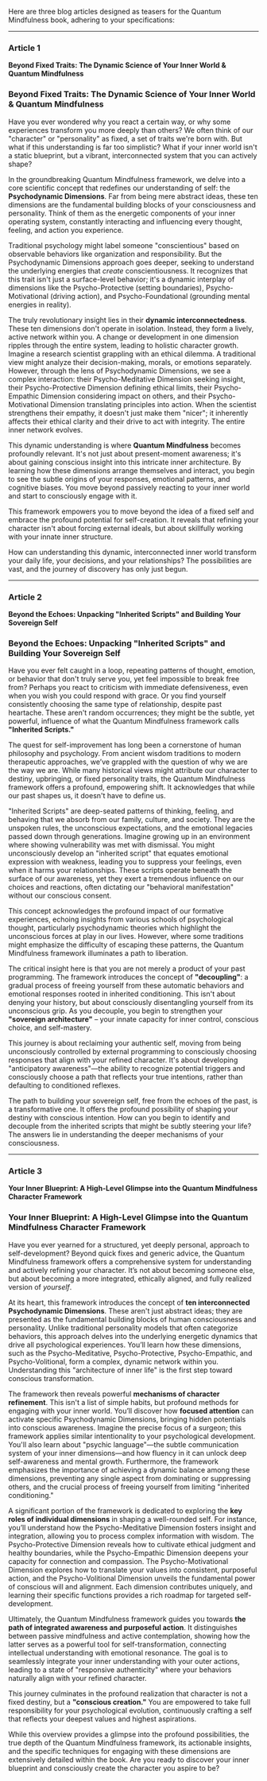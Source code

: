 Here are three blog articles designed as teasers for the Quantum Mindfulness book, adhering to your specifications:

---

### Article 1

 **Beyond Fixed Traits: The Dynamic Science of Your Inner World & Quantum Mindfulness**

### Beyond Fixed Traits: The Dynamic Science of Your Inner World & Quantum Mindfulness

Have you ever wondered why you react a certain way, or why some experiences transform you more deeply than others? We often think of our "character" or "personality" as fixed, a set of traits we're born with. But what if this understanding is far too simplistic? What if your inner world isn't a static blueprint, but a vibrant, interconnected system that you can actively shape?

In the groundbreaking Quantum Mindfulness framework, we delve into a core scientific concept that redefines our understanding of self: the **Psychodynamic Dimensions**. Far from being mere abstract ideas, these ten dimensions are the fundamental building blocks of your consciousness and personality. Think of them as the energetic components of your inner operating system, constantly interacting and influencing every thought, feeling, and action you experience.

Traditional psychology might label someone "conscientious" based on observable behaviors like organization and responsibility. But the Psychodynamic Dimensions approach goes deeper, seeking to understand the underlying energies that *create* conscientiousness. It recognizes that this trait isn't just a surface-level behavior; it's a dynamic interplay of dimensions like the Psycho-Protective (setting boundaries), Psycho-Motivational (driving action), and Psycho-Foundational (grounding mental energies in reality).

The truly revolutionary insight lies in their **dynamic interconnectedness**. These ten dimensions don't operate in isolation. Instead, they form a lively, active network within you. A change or development in one dimension ripples through the entire system, leading to holistic character growth. Imagine a research scientist grappling with an ethical dilemma. A traditional view might analyze their decision-making, morals, or emotions separately. However, through the lens of Psychodynamic Dimensions, we see a complex interaction: their Psycho-Meditative Dimension seeking insight, their Psycho-Protective Dimension defining ethical limits, their Psycho-Empathic Dimension considering impact on others, and their Psycho-Motivational Dimension translating principles into action. When the scientist strengthens their empathy, it doesn't just make them "nicer"; it inherently affects their ethical clarity and their drive to act with integrity. The entire inner network evolves.

This dynamic understanding is where **Quantum Mindfulness** becomes profoundly relevant. It's not just about present-moment awareness; it's about gaining conscious insight into this intricate inner architecture. By learning how these dimensions arrange themselves and interact, you begin to see the subtle origins of your responses, emotional patterns, and cognitive biases. You move beyond passively reacting to your inner world and start to consciously engage with it.

This framework empowers you to move beyond the idea of a fixed self and embrace the profound potential for self-creation. It reveals that refining your character isn't about forcing external ideals, but about skillfully working with your innate inner structure.

How can understanding this dynamic, interconnected inner world transform your daily life, your decisions, and your relationships? The possibilities are vast, and the journey of discovery has only just begun.

---

### Article 2

 **Beyond the Echoes: Unpacking "Inherited Scripts" and Building Your Sovereign Self**

### Beyond the Echoes: Unpacking "Inherited Scripts" and Building Your Sovereign Self

Have you ever felt caught in a loop, repeating patterns of thought, emotion, or behavior that don't truly serve you, yet feel impossible to break free from? Perhaps you react to criticism with immediate defensiveness, even when you wish you could respond with grace. Or you find yourself consistently choosing the same type of relationship, despite past heartache. These aren't random occurrences; they might be the subtle, yet powerful, influence of what the Quantum Mindfulness framework calls **"Inherited Scripts."**

The quest for self-improvement has long been a cornerstone of human philosophy and psychology. From ancient wisdom traditions to modern therapeutic approaches, we’ve grappled with the question of why we are the way we are. While many historical views might attribute our character to destiny, upbringing, or fixed personality traits, the Quantum Mindfulness framework offers a profound, empowering shift. It acknowledges that while our past shapes us, it doesn't have to define us.

"Inherited Scripts" are deep-seated patterns of thinking, feeling, and behaving that we absorb from our family, culture, and society. They are the unspoken rules, the unconscious expectations, and the emotional legacies passed down through generations. Imagine growing up in an environment where showing vulnerability was met with dismissal. You might unconsciously develop an "inherited script" that equates emotional expression with weakness, leading you to suppress your feelings, even when it harms your relationships. These scripts operate beneath the surface of our awareness, yet they exert a tremendous influence on our choices and reactions, often dictating our "behavioral manifestation" without our conscious consent.

This concept acknowledges the profound impact of our formative experiences, echoing insights from various schools of psychological thought, particularly psychodynamic theories which highlight the unconscious forces at play in our lives. However, where some traditions might emphasize the difficulty of escaping these patterns, the Quantum Mindfulness framework illuminates a path to liberation.

The critical insight here is that you are not merely a product of your past programming. The framework introduces the concept of **"decoupling"**: a gradual process of freeing yourself from these automatic behaviors and emotional responses rooted in inherited conditioning. This isn't about denying your history, but about consciously disentangling yourself from its unconscious grip. As you decouple, you begin to strengthen your **"sovereign architecture"** – your innate capacity for inner control, conscious choice, and self-mastery.

This journey is about reclaiming your authentic self, moving from being unconsciously controlled by external programming to consciously choosing responses that align with your refined character. It's about developing "anticipatory awareness"—the ability to recognize potential triggers and consciously choose a path that reflects your true intentions, rather than defaulting to conditioned reflexes.

The path to building your sovereign self, free from the echoes of the past, is a transformative one. It offers the profound possibility of shaping your destiny with conscious intention. How can you begin to identify and decouple from the inherited scripts that might be subtly steering your life? The answers lie in understanding the deeper mechanisms of your consciousness.

---

### Article 3

 **Your Inner Blueprint: A High-Level Glimpse into the Quantum Mindfulness Character Framework**

### Your Inner Blueprint: A High-Level Glimpse into the Quantum Mindfulness Character Framework

Have you ever yearned for a structured, yet deeply personal, approach to self-development? Beyond quick fixes and generic advice, the Quantum Mindfulness framework offers a comprehensive system for understanding and actively refining your character. It’s not about becoming someone else, but about becoming a more integrated, ethically aligned, and fully realized version of *yourself*.

At its heart, this framework introduces the concept of **ten interconnected Psychodynamic Dimensions**. These aren't just abstract ideas; they are presented as the fundamental building blocks of human consciousness and personality. Unlike traditional personality models that often categorize behaviors, this approach delves into the underlying energetic dynamics that drive all psychological experiences. You’ll learn how these dimensions, such as the Psycho-Meditative, Psycho-Protective, Psycho-Empathic, and Psycho-Volitional, form a complex, dynamic network within you. Understanding this "architecture of inner life" is the first step toward conscious transformation.

The framework then reveals powerful **mechanisms of character refinement**. This isn't a list of simple habits, but profound methods for engaging with your inner world. You’ll discover how **focused attention** can activate specific Psychodynamic Dimensions, bringing hidden potentials into conscious awareness. Imagine the precise focus of a surgeon; this framework applies similar intentionality to your psychological development. You'll also learn about "psychic language"—the subtle communication system of your inner dimensions—and how fluency in it can unlock deep self-awareness and mental growth. Furthermore, the framework emphasizes the importance of achieving a dynamic balance among these dimensions, preventing any single aspect from dominating or suppressing others, and the crucial process of freeing yourself from limiting "inherited conditioning."

A significant portion of the framework is dedicated to exploring the **key roles of individual dimensions** in shaping a well-rounded self. For instance, you’ll understand how the Psycho-Meditative Dimension fosters insight and integration, allowing you to process complex information with wisdom. The Psycho-Protective Dimension reveals how to cultivate ethical judgment and healthy boundaries, while the Psycho-Empathic Dimension deepens your capacity for connection and compassion. The Psycho-Motivational Dimension explores how to translate your values into consistent, purposeful action, and the Psycho-Volitional Dimension unveils the fundamental power of conscious will and alignment. Each dimension contributes uniquely, and learning their specific functions provides a rich roadmap for targeted self-development.

Ultimately, the Quantum Mindfulness framework guides you towards **the path of integrated awareness and purposeful action**. It distinguishes between passive mindfulness and active contemplation, showing how the latter serves as a powerful tool for self-transformation, connecting intellectual understanding with emotional resonance. The goal is to seamlessly integrate your inner understanding with your outer actions, leading to a state of "responsive authenticity" where your behaviors naturally align with your refined character.

This journey culminates in the profound realization that character is not a fixed destiny, but a **"conscious creation."** You are empowered to take full responsibility for your psychological evolution, continuously crafting a self that reflects your deepest values and highest aspirations.

While this overview provides a glimpse into the profound possibilities, the true depth of the Quantum Mindfulness framework, its actionable insights, and the specific techniques for engaging with these dimensions are extensively detailed within the book. Are you ready to discover your inner blueprint and consciously create the character you aspire to be?